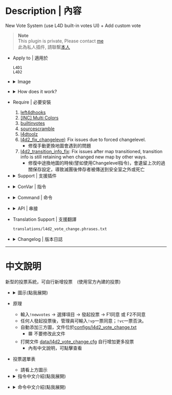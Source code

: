 # Description | 內容
New Vote System (use L4D built-in votes UI) + Add custom vote

> __Note__ <br/>
This plugin is private, Please contact [me](/#私人插件列表-private-plugins-list)<br/>
此為私人插件, 請聯繫[本人](/#私人插件列表-private-plugins-list)

* Apply to | 適用於
	```
	L4D1
	L4D2
	```

* <details><summary>Image</summary>

	* Type ```!newvotes``` to open vote menu
	<br/>![l4d2_vote_change_1](image/l4d2_vote_change_1.jpg)
	* Menu - "Main Vote"
	<br/>![l4d2_vote_change_2](image/l4d2_vote_change_2.jpg)
	* Menu - "Change Difficulty"
	<br/>![l4d2_vote_change_3](image/l4d2_vote_change_3.jpg)
	* Menu - "Custom Vote", you can add more custom votes
	<br/>![l4d2_vote_change_4](image/l4d2_vote_change_4.jpg)
	* Valve Map + Custom Maps (automatic parsing of custom maps vpk files - no need to add map names manually)
	<br/>![l4d2_vote_change_5](image/l4d2_vote_change_5.jpg)
	* Use L4D built-in votes UI system
	<br/>![l4d2_vote_change_6](image/l4d2_vote_change_6.jpg)
</details>

* <details><summary>How does it work?</summary>

	* Type ```!newvotes``` to open vote menu -> select -> call a vote -> F1 to yes or F2 to no
	* Admin can type ```!vp``` to force pass the current vote, or ```!vc``` to force cancel the current vote
	* Automatic parsing of custom maps vpk files - no need to add map names manually，file is in [configs/l4d2_vote_change.txt](configs/l4d2_vote_change.txt)
		* 🟥 Don't modify this file
	* Customize vote, add more custom vote in [data/l4d2_vote_change.cfg](data/l4d2_vote_change.cfg)
		* Manual in this file, click for more details...
</details>

* Require | 必要安裝
	1. [left4dhooks](https://forums.alliedmods.net/showthread.php?t=321696)
	2. [[INC] Multi Colors](https://github.com/fbef0102/L4D1_2-Plugins/releases/tag/Multi-Colors)
	3. [builtinvotes](https://github.com/fbef0102/Game-Private_Plugin/releases/tag/builtinvotes)
	4. [sourcescramble](https://github.com/nosoop/SMExt-SourceScramble/releases)
	5. [l4dtoolz](/Tutorial_教學區/English/Server/Install_Other_File#l4dtoolz)
	6. [l4d2_fix_changelevel](https://github.com/Target5150/MoYu_Server_Stupid_Plugins/tree/master/The%20Last%20Stand/l4d2_fix_changelevel): Fix issues due to forced changelevel.
		* 修復手動更換地圖會遇到的問題
	7. [l4d2_transition_info_fix](https://github.com/fbef0102/L4D1_2-Plugins/tree/master/l4d2_transition_info_fix): Fix issues after map transitioned, transition info is still retaining when changed new map by other ways.
		* 修復中途換地圖的時候(譬如使用Changelevel指令)，會遺留上次的過關保存設定，導致滅團後倖存者被傳送到安全室之外或死亡
		
* <details><summary>Support | 支援插件</summary>

	1. [l4d2_vote_manager3](https://github.com/fbef0102/L4D1_2-Plugins/tree/master/l4d2_vote_manager3): Unable to call valve vote if player does not have access
		* 沒有權限的玩家不能隨意發起官方投票
	2. [l4d2_custom_difficulty](/L4D_插件/Server_伺服器/l4d2_custom_difficulty): Set your own custom difficulty and damage + vote to change custom difficulty
		* 自訂遊戲難度、特感傷害、殭屍傷害、Tank傷害、Witch傷害 + 投票更換自訂的難度
</details>

* <details><summary>ConVar | 指令</summary>

	* cfg/sourcemod/l4d2_vote_change.cfg
		```php
		// Players with these flags have kick immune. (Empty = Everyone, -1: Nobody)
		l4d2_vote_change_Kick_immune_flag "z"

		// Players with these flags have ban immune. (Empty = Everyone, -1: Nobody)
		l4d2_vote_change_ban_immune_flag "z"

		// Ban how many minutes. (0 = Permanent)
		l4d2_vote_change_ban_minutes "0"

		// Delay to start another vote after vote ends.
		l4d2_vote_change_delay "60"

		// 0=Plugin off, 1=Plugin on.
		l4d2_vote_change_enable "1"

		// Numbers of real survivor and infected player required to start a vote.
		l4d2_vote_change_required "1"

		// If 1, spectator can call a vote
		l4d2_vote_change_spectator_call_vote "0"

		// If 1, spectator can participate any vote (vote yes, vote no)
		l4d2_vote_change_spectator_join_vote "1"
		```
</details>

* <details><summary>Command | 命令</summary>

	* **Open New Vote Menu**
		```php
		sm_newvotes
		sm_votes
		```

	* **Open Custom Vote Menu**
		```php
		sm_customvotes
		```

	* **Admin can force pass the current vote (Adm Required: ADMFLAG_BAN)**
		```php
		sm_vp
		```

	* **Admin can force cancel the current vote (Adm Required: ADMFLAG_BAN)**
		```php
		sm_vc
		```
</details>

* <details><summary>API | 串接</summary>


	* [l4d2_vote_change.inc](scripting/include/l4d2_vote_change.inc)
		```php
		library name: l4d2_vote_change
		```
</details>

* Translation Support | 支援翻譯
	```
	translations/l4d2_vote_change.phrases.txt
	```

* <details><summary>Changelog | 版本日誌</summary>

	* v1.6h (2025-2-12)
		* Fixed Error
		
	* v1.5h (2024-8-16)
		* Update data file
		* Update translation
		* Add API and include
		* Update menu again

	* v1.4h (2024-8-4)
		* Update data file
		* Update vote menu
		* Add L4D1 support
		* Player can now customize vote
		* Update translation

	* v1.3h (2024-4-30)
		* Add data file to enable/disable each vote option

	* v1.2h (2024-2-8)
		* Fixed "Restart Level" not working in versus

	* v1.1h (2023-6-11)
		* Initial Release
</details>

- - - -
# 中文說明
新型的投票系統，可自行新增投票　(使用官方內建的投票)

* <details><summary>圖示(點我展開)</summary>

	* 輸入```!newvotes```打開投票選單
	<br/>![l4d2_vote_change_1_zho](image/zho/l4d2_vote_change_1_zho.jpg)
	* "主要投票"
	<br/>![l4d2_vote_change_2_zho](image/zho/l4d2_vote_change_2_zho.jpg)
	* "更改難度"
	<br/>![l4d2_vote_change_3_zho](image/zho/l4d2_vote_change_3_zho.jpg)
	* "自定義投票"，可自行新增
	<br/>![l4d2_vote_change_4_zho](image/zho/l4d2_vote_change_4_zho.jpg)
	* 官方圖與三方圖可以選擇關卡 (能自動識別並新增三方圖)
	<br/>![l4d2_vote_change_5_zho](image/zho/l4d2_vote_change_5_zho.jpg)
	* 使用官方的內建投票圖形UI
	<br/>![l4d2_vote_change_6_zho](image/zho/l4d2_vote_change_6_zho.jpg)
</details>

* 原理
	* 輸入```!newvotes``` -> 選擇項目 -> 發起投票 -> F1同意 或 F2不同意
	* 任何人發起投票後，管理員可輸入```!vp```一票同意；```!vc```一票否決。
	* 自動添加三方圖，文件位於[configs/l4d2_vote_change.txt](configs/l4d2_vote_change.txt)
		* 🟥 不要修改此文件
	* 打開文件 [data/l4d2_vote_change.cfg](data/l4d2_vote_change.cfg) 自行增加更多投票
		* 內有中文說明，可點擊查看

* 投票選單表
	* 請看上方圖示
	
* <details><summary>指令中文介紹(點我展開)</summary>

	* cfg/sourcemod/l4d2_vote_change.cfg
		```php
		// 擁有這權限的人無法被投票踢出伺服器 (留白 = 任何人無法被踢, -1: 所有人都可以被踢)
		l4d2_vote_change_Kick_immune_flag "z"

		// 擁有這權限的人無法被投票永久封禁 (留白 = 任何人無法被永久封禁, -1: 所有人都可以被永久封禁)
		l4d2_vote_change_ban_immune_flag "z"

		// 過X秒後才能再發起投票.
		l4d2_vote_change_delay "60"

		// 0=插件關閉, 1=插件開啟.
		l4d2_vote_change_enable "1"

		// 倖存者與特感隊伍總共要有X位真人玩家在場才能發起投票.
		l4d2_vote_change_required "1"

		// 如果為1, 旁觀者可以發起投票
		l4d2_vote_change_spectator_call_vote "1"

		// 如果為1, 旁觀者可以參與投票 (按F1同意, 按F2不同意)
		l4d2_vote_change_spectator_join_vote "1"
		```
</details>

* <details><summary>命令中文介紹(點我展開)</summary>

	* **打開投票主選單**
		```php
		sm_newvotes
		sm_votes
		```

	* **打開"自定義投票"選單**
		```php
		sm_customvotes
		```

	* **管理員可以強制通過 (權限: ADMFLAG_BAN)**
		```php
		sm_vp
		```

	* **管理員可以強制否則 (權限: ADMFLAG_BAN)**
		```php
		sm_vc
		```
</details>